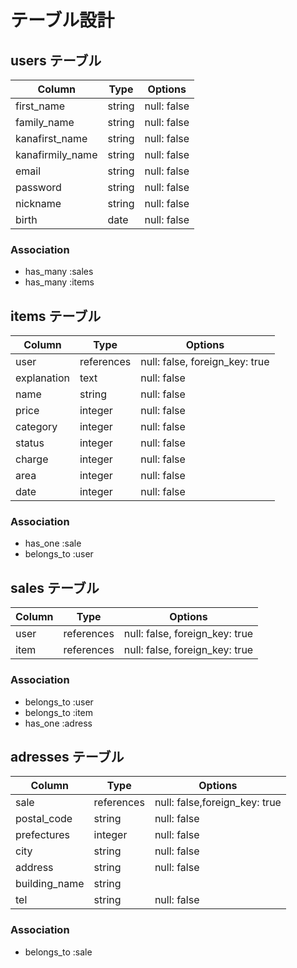 # テーブル設計
## users テーブル

| Column           | Type    | Options     |
| ---------------- | ------- | ----------- |
| first_name       | string  | null: false |
| family_name      | string  | null: false |
| kanafirst_name   | string  | null: false |
| kanafirmily_name | string  | null: false |
| email            | string  | null: false |
| password         | string  | null: false |
| nickname         | string  | null: false |
| birth            | date    | null: false |

### Association

- has_many :sales
- has_many :items

## items テーブル

| Column      | Type       | Options                        |
| ----------- | ---------- | ------------------------------ |
| user        | references | null: false, foreign_key: true |
| explanation | text       | null: false                    |
| name        | string     | null: false                    |  
| price       | integer    | null: false                    |   
| category    | integer    | null: false                    | 
| status      | integer    | null: false                    | 
| charge      | integer    | null: false                    | 
| area        | integer    | null: false                    | 
| date        | integer    | null: false                    | 

### Association

- has_one :sale
- belongs_to :user

## sales テーブル

| Column | Type       | Options                        |
| ------ | ---------- | ------------------------------ |
| user   | references | null: false, foreign_key: true |
| item   | references | null: false, foreign_key: true |

### Association

- belongs_to :user
- belongs_to :item
- has_one :adress

## adresses テーブル

| Column        | Type       | Options                       |
| ------------- | ---------- | ----------------------------- |
| sale          | references | null: false,foreign_key: true |
| postal_code   | string     | null: false                   |
| prefectures   | integer    | null: false                   |
| city          | string     | null: false                   |
| address       | string     | null: false                   |
| building_name | string     |                               |
| tel           | string     | null: false                   |

### Association

- belongs_to :sale